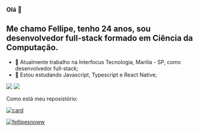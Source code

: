 ### Olá 👋

## Me chamo Fellipe, tenho 24 anos, sou desenvolvedor full-stack formado em Ciência da Computação.

- 🔭 Atualmente trabalho na Interfocus Tecnologia, Marilía - SP, como desenvolvedor full-stack;
- 🌱 Estou estudando Javascript, Typescript e React Native;

<p align="left">
  <a href="fellipe_emanoel@hotmail.com" alt="Gmail">
  <img src="https://img.shields.io/badge/-Gmail-FF0000?style=flat-square&labelColor=FF0000&logo=gmail&logoColor=white&link=fellipe_emanoel@hotmail.com" /></a>

  <a href="https://www.linkedin.com/in/fellipe-neves-b768b31a2/" alt="Linkedin">
  <img src="https://img.shields.io/badge/-Linkedin-0e76a8?style=flat-square&logo=Linkedin&logoColor=white&link=https://www.linkedin.com/in/fellipe-neves-b768b31a2/" /></a>
</p>  

Como está meu reposistório:

[![card](https://github-readme-stats.vercel.app/api?username=fellipesnoww&theme=tokyonight)](https://github.com/fellipesnoww/)

[![fellipesnoww](https://github-readme-stats.vercel.app/api/top-langs/?username=fellipesnoww&hide=html&layout=compact&theme=tokyonight)](https://github.com/fellipesnoww/)
